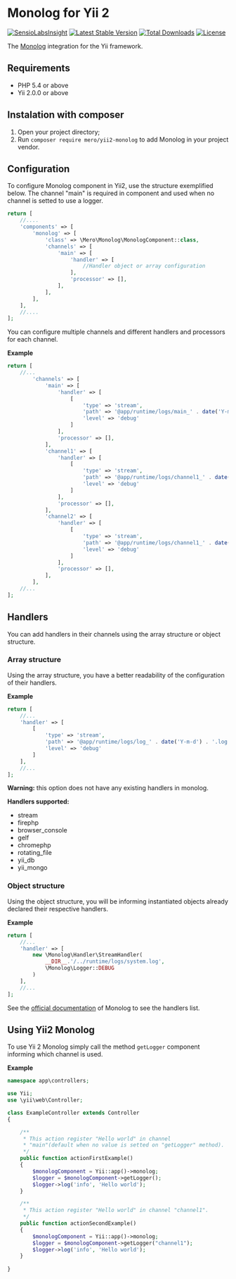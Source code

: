 Monolog for Yii 2
=================

[![SensioLabsInsight](https://insight.sensiolabs.com/projects/90e3c666-c1b8-4ab0-846e-413451bdc023/mini.png)](https://insight.sensiolabs.com/projects/90e3c666-c1b8-4ab0-846e-413451bdc023)
[![Latest Stable Version](https://poser.pugx.org/mero/yii2-monolog/v/stable.svg)](https://packagist.org/packages/mero/yii2-monolog) 
[![Total Downloads](https://poser.pugx.org/mero/yii2-monolog/downloads.svg)](https://packagist.org/packages/mero/yii2-monolog) 
[![License](https://poser.pugx.org/mero/yii2-monolog/license.svg)](https://packagist.org/packages/mero/yii2-monolog)

The [Monolog](https://github.com/Seldaek/monolog) integration for the Yii framework.

Requirements
------------

- PHP 5.4 or above
- Yii 2.0.0 or above

Instalation with composer
-------------------------

1. Open your project directory;
2. Run `composer require mero/yii2-monolog` to add Monolog in your project vendor.

Configuration
-------------

To configure Monolog component in Yii2, use the structure exemplified below.
The channel "main" is required in component and used when no channel is setted to use a logger.

```php
return [
    //....
    'components' => [
        'monolog' => [
            'class' => \Mero\Monolog\MonologComponent::class,
            'channels' => [
                'main' => [
                    'handler' => [
                        //Handler object or array configuration
                    ],
                    'processor' => [],
                ],
            ],
        ],
    ],
    //....
];
```

You can configure multiple channels and different handlers and processors for each channel.

**Example**

```php
return [
    //...
        'channels' => [
            'main' => [
                'handler' => [
                    [
                        'type' => 'stream',
                        'path' => '@app/runtime/logs/main_' . date('Y-m-d') . '.log',
                        'level' => 'debug'
                    ]
                ],
                'processor' => [],
            ],
            'channel1' => [
                'handler' => [
                    [
                        'type' => 'stream',
                        'path' => '@app/runtime/logs/channel1_' . date('Y-m-d') . '.log',
                        'level' => 'debug'
                    ]
                ],
                'processor' => [],
            ],
            'channel2' => [
                'handler' => [
                    [
                        'type' => 'stream',
                        'path' => '@app/runtime/logs/channel1_' . date('Y-m-d') . '.log',
                        'level' => 'debug'
                    ]
                ],
                'processor' => [],
            ],
        ],
    //...
];
```

Handlers
--------

You can add handlers in their channels using the array structure or object structure.

### Array structure

Using the array structure, you have a better readability of the configuration of their handlers.

**Example**

```php
return [
    //...
    'handler' => [
        [
            'type' => 'stream',
            'path' => '@app/runtime/logs/log_' . date('Y-m-d') . '.log',
            'level' => 'debug'
        ]
    ],
    //...
];
```

**Warning:** this option does not have any existing handlers in monolog.

**Handlers supported:**

- stream
- firephp
- browser_console
- gelf
- chromephp
- rotating_file
- yii_db
- yii_mongo

### Object structure

Using the object structure, you will be informing instantiated objects already declared their respective handlers.

**Example**

```php
return [
    //...
    'handler' => [
        new \Monolog\Handler\StreamHandler(
            __DIR__.'/../runtime/logs/system.log',
            \Monolog\Logger::DEBUG
        )
    ],
    //...
];
```

See the [official documentation](https://github.com/Seldaek/monolog/blob/master/doc/02-handlers-formatters-processors.md#handlers) of Monolog to see the handlers list.

Using Yii2 Monolog
------------------

To use Yii 2 Monolog simply call the method `getLogger` component informing which channel is used.

**Example**

```php
namespace app\controllers;

use Yii;
use \yii\web\Controller;

class ExampleController extends Controller
{

    /**
     * This action register "Hello world" in channel 
     * "main"(default when no value is setted on "getLogger" method).
     */
    public function actionFirstExample()
    {
        $monologComponent = Yii::app()->monolog;
        $logger = $monologComponent->getLogger();
        $logger->log('info', 'Hello world');
    }

    /**
     * This action register "Hello world" in channel "channel1".
     */
    public function actionSecondExample()
    {
        $monologComponent = Yii::app()->monolog;
        $logger = $monologComponent->getLogger("channel1");
        $logger->log('info', 'Hello world');
    }
    
}
```
